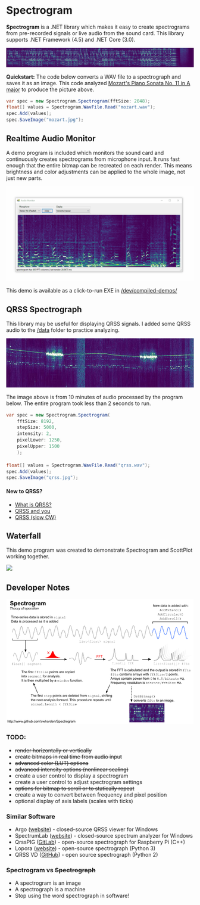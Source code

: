 # Spectrogram
**Spectrogram** is a .NET library which makes it easy to create spectrograms from pre-recorded signals or live audio from the sound card. This library supports .NET Framework (4.5) and .NET Core (3.0).

![](data/mozart.jpg)

**Quickstart:** The code below converts a WAV file to a spectrograph and saves it as an image. This code analyzed [Mozart's Piano Sonata No. 11 in A major](https://www.youtube.com/watch?v=aeEmGvm7kDk) to produce the picture above.

```cs
var spec = new Spectrogram.Spectrogram(fftSize: 2048);
float[] values = Spectrogram.WavFile.Read("mozart.wav");
spec.Add(values);
spec.SaveImage("mozart.jpg");
```

## Realtime Audio Monitor

A demo program is included which monitors the sound card and continuously creates spectrograms from microphone input. It runs fast enough that the entire bitmap can be recreated on each render. This means brightness and color adjustments can be applied to the whole image, not just new parts.

![](data/screenshot4.gif)

This demo is available as a click-to-run EXE in [/dev/compiled-demos/](/dev/compiled-demos/)

## QRSS Spectrograph

This library may be useful for displaying QRSS signals. I added some QRSS audio to the [/data](/data) folder to practice analyzing.

![](data/qrss.jpg)

The image above is from 10 minutes of audio processed by the program below. The entire program took less than 2 seconds to run.

```cs
var spec = new Spectrogram.Spectrogram(
    fftSize: 8192, 
    stepSize: 5000,
    intensity: 2, 
    pixelLower: 1250, 
    pixelUpper: 1500
    );
    
float[] values = Spectrogram.WavFile.Read("qrss.wav");
spec.Add(values);
spec.SaveImage("qrss.jpg");
```

#### New to QRSS?
  * [What is QRSS?](https://www.qsl.net/m0ayf/What-is-QRSS.html)
  * [QRSS and you](http://www.ka7oei.com/qrss1.html)
  * [QRSS (slow CW)](https://sites.google.com/site/qrssinfo/QRSS-Slow-CW)

## Waterfall
This demo program was created to demonstrate Spectrogram and ScottPlot working together.

![](data/screenshot7.gif)

## Developer Notes

![](/dev/graphics/theory-of-operation.png)

### TODO:
* ~~render horizontally or vertically~~
* ~~create bitmaps in real time from audio input~~
* ~~advanced color (LUT) options~~
* ~~advanced intensity options (nonlinear scaling)~~
* create a user control to display a spectrogram
* create a user control to adjust spectrogram settings
* ~~options for bitmap to scroll or to statically repeat~~
* create a way to convert between frequency and pixel position
* optional display of axis labels (scales with ticks)

### Similar Software
* Argo ([website](http://digilander.libero.it/i2phd/argo/)) - closed-source QRSS viewer for Windows
* SpectrumLab ([website](http://www.qsl.net/dl4yhf/spectra1.html)) - closed-source spectrum analyzer for Windows 
* QrssPIG ([GitLab](https://gitlab.com/hb9fxx/qrsspig)) - open-source spectrograph for Raspberry Pi (C++)
* Lopora ([website](http://www.qsl.net/pa2ohh/11lop.htm)) - open-source spectrograph (Python 3) 
* QRSS VD ([GitHub](https://github.com/swharden/QRSS-VD)) - open source spectrograph (Python 2)

### Spectrogram vs ~~Spectrograph~~
* A spectrogram is an image
* A spectrograph is a machine
* Stop using the word spectrograph in software!
